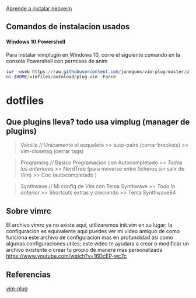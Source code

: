 [Aprende a instalar neoveim](https://www.youtube.com/channel/UCrT4HAZk3llYywwqhtfHeDw)

## Comandos de instalacion usados

#### Windows 10 Powershell
Para instalar vimplugin en Windows 10, corre el siguiente comando en la consola Powershell con permisos de anim
  ```powershell
  iwr -useb https://raw.githubusercontent.com/junegunn/vim-plug/master/plug.vim |`
  ni $HOME/vimfiles/autoload/plug.vim -Force
  ```

# dotfiles
## Que plugins lleva? todo usa vimplug (manager de plugins)
  > Vainilla // Unicamente el esqueleto
      >>  auto-pairs (cerrar brackets)
      >>  vim-closetag (cerrar tags)

  > Programing // Basico Programacion con Autocompletado
      >> *Todos los anteriores*
      >> NerdTree (para moverse entre ficheros sin salir de Vim)
      >> Coc (autocompletado )
    
  > Synthwave // Mi config de Vim con Tema Synthwave
      >> *Todo lo anterior*
      >> Shortcuts extras y creciendo
      >> Tema Synthwave84 
    

## Sobre vimrc
El archivo vimrc ya no existe aqui, utilizaremos init.vim en su lugar; la configuracion es equivalente
aqui puedes ver mi video antiguo de como funciona este archivo de configuracion mas en profundidad
asi como algunas configuraciones utiles; este video te ayudara a crear o modificar un archivo existente
o crear tu propio de manera mas personalizada
https://www.youtube.com/watch?v=16DcEP-wc7c

## Referencias
[vim-plug](https://github.com/junegunn/vim-plug)
